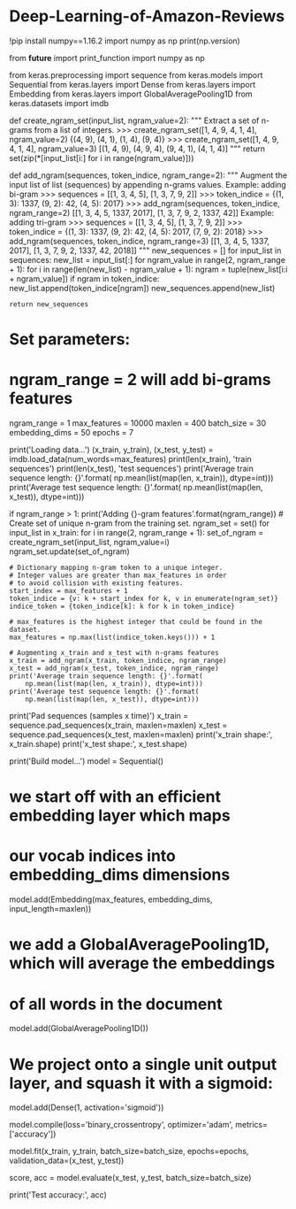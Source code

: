 # Deep-Learning-of-Amazon-Reviews

!pip install numpy==1.16.2
import numpy as np
print(np.version)

from __future__ import print_function
import numpy as np

from keras.preprocessing import sequence
from keras.models import Sequential
from keras.layers import Dense
from keras.layers import Embedding
from keras.layers import GlobalAveragePooling1D
from keras.datasets import imdb


def create_ngram_set(input_list, ngram_value=2):
    """
    Extract a set of n-grams from a list of integers.
    >>> create_ngram_set([1, 4, 9, 4, 1, 4], ngram_value=2)
    {(4, 9), (4, 1), (1, 4), (9, 4)}
    >>> create_ngram_set([1, 4, 9, 4, 1, 4], ngram_value=3)
    [(1, 4, 9), (4, 9, 4), (9, 4, 1), (4, 1, 4)]
    """
    return set(zip(*[input_list[i:] for i in range(ngram_value)]))


def add_ngram(sequences, token_indice, ngram_range=2):
    """
    Augment the input list of list (sequences) by appending n-grams values.
    Example: adding bi-gram
    >>> sequences = [[1, 3, 4, 5], [1, 3, 7, 9, 2]]
    >>> token_indice = {(1, 3): 1337, (9, 2): 42, (4, 5): 2017}
    >>> add_ngram(sequences, token_indice, ngram_range=2)
    [[1, 3, 4, 5, 1337, 2017], [1, 3, 7, 9, 2, 1337, 42]]
    Example: adding tri-gram
    >>> sequences = [[1, 3, 4, 5], [1, 3, 7, 9, 2]]
    >>> token_indice = {(1, 3): 1337, (9, 2): 42, (4, 5): 2017, (7, 9, 2): 2018}
    >>> add_ngram(sequences, token_indice, ngram_range=3)
    [[1, 3, 4, 5, 1337, 2017], [1, 3, 7, 9, 2, 1337, 42, 2018]]
    """
    new_sequences = []
    for input_list in sequences:
        new_list = input_list[:]
        for ngram_value in range(2, ngram_range + 1):
            for i in range(len(new_list) - ngram_value + 1):
                ngram = tuple(new_list[i:i + ngram_value])
                if ngram in token_indice:
                    new_list.append(token_indice[ngram])
        new_sequences.append(new_list)

    return new_sequences

# Set parameters:
# ngram_range = 2 will add bi-grams features
ngram_range = 1
max_features = 10000
maxlen = 400
batch_size = 30
embedding_dims = 50
epochs = 7

print('Loading data...')
(x_train, y_train), (x_test, y_test) = imdb.load_data(num_words=max_features)
print(len(x_train), 'train sequences')
print(len(x_test), 'test sequences')
print('Average train sequence length: {}'.format(
    np.mean(list(map(len, x_train)), dtype=int)))
print('Average test sequence length: {}'.format(
    np.mean(list(map(len, x_test)), dtype=int)))

if ngram_range > 1:
    print('Adding {}-gram features'.format(ngram_range))
    # Create set of unique n-gram from the training set.
    ngram_set = set()
    for input_list in x_train:
        for i in range(2, ngram_range + 1):
            set_of_ngram = create_ngram_set(input_list, ngram_value=i)
            ngram_set.update(set_of_ngram)

    # Dictionary mapping n-gram token to a unique integer.
    # Integer values are greater than max_features in order
    # to avoid collision with existing features.
    start_index = max_features + 1
    token_indice = {v: k + start_index for k, v in enumerate(ngram_set)}
    indice_token = {token_indice[k]: k for k in token_indice}

    # max_features is the highest integer that could be found in the dataset.
    max_features = np.max(list(indice_token.keys())) + 1

    # Augmenting x_train and x_test with n-grams features
    x_train = add_ngram(x_train, token_indice, ngram_range)
    x_test = add_ngram(x_test, token_indice, ngram_range)
    print('Average train sequence length: {}'.format(
        np.mean(list(map(len, x_train)), dtype=int)))
    print('Average test sequence length: {}'.format(
        np.mean(list(map(len, x_test)), dtype=int)))

print('Pad sequences (samples x time)')
x_train = sequence.pad_sequences(x_train, maxlen=maxlen)
x_test = sequence.pad_sequences(x_test, maxlen=maxlen)
print('x_train shape:', x_train.shape)
print('x_test shape:', x_test.shape)

print('Build model...')
model = Sequential()

# we start off with an efficient embedding layer which maps
# our vocab indices into embedding_dims dimensions
model.add(Embedding(max_features,
                    embedding_dims,
                    input_length=maxlen))

# we add a GlobalAveragePooling1D, which will average the embeddings
# of all words in the document
model.add(GlobalAveragePooling1D())

# We project onto a single unit output layer, and squash it with a sigmoid:
model.add(Dense(1, activation='sigmoid'))

model.compile(loss='binary_crossentropy',
              optimizer='adam',
              metrics=['accuracy'])

model.fit(x_train, y_train,
          batch_size=batch_size,
          epochs=epochs,
          validation_data=(x_test, y_test))

score, acc = model.evaluate(x_test, y_test,
                            batch_size=batch_size)
 
print('Test accuracy:', acc)
